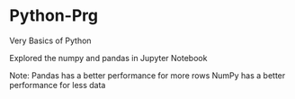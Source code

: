 # Python-Prg

Very Basics of Python

Explored the numpy and pandas in Jupyter Notebook

Note:
Pandas has a better performance for more rows
NumPy has a better performance for less data

